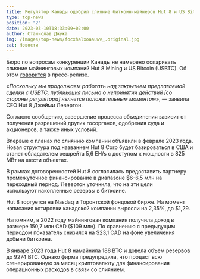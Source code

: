 ```yaml
---
title: Регулятор Канады одобрил слияние биткоин-майнеров Hut 8 и US Bitcoin
type: top-news
position: "2"
date: 2023-03-10T18:33:09+02:00
author: Станислав Джужа
img: /images/top-news/focxhalxoaauwv_.original.jpg
cat: Новости
---
```

Бюро по вопросам конкуренции Канады не намерено оспаривать слияние майнинговых компаний Hut 8 Mining и US Bitcoin (USBTC). Об этом [говорится](https://www.prnewswire.com/news-releases/hut-8-provides-update-on-business-combination-with-usbtc-301768650.html) в пресс-релизе.

«*Поскольку мы продолжаем работать над закрытием предлагаемой сделки с USBTC, публикация письма о непринятии действий \[со стороны регулятора] является положительным моментом*», — заявила CEO Hut 8 Джейми Левертон.

Согласно сообщению, завершение процесса объединения зависит от получения разрешений других госорганов, одобрения суда и акционеров, а также иных условий.

Впервые о планах по слиянию компании объявили в феврале 2023 года. Новая структура под названием Hut 8 Corp будет базироваться в США и станет обладателем хешрейта 5,6 EH/s с доступом к мощности в 825 МВт на шести объектах.

В рамках договоренностей Hut 8 согласилась предоставить партнеру промежуточное финансирование в диапазоне $6-6,5 млн на переходный период. Левертон уточнила, что на эти цели используют накопленные резервы в биткоине.

Hut 8 торгуется на Nasdaq и Торонтской фондовой бирже. На момент написания котировки канадской компании выросли на 2,35%, до $1,29.

Напомним, в 2022 году майнинговая компания получила доход в размере 150,7 млн CAD ($109 млн). По сравнению с предыдущим периодом показатель снизился на $23,1 CAD на фоне увеличения добычи биткоина.

В январе 2023 года Hut 8 намайнила 188 BTC и довела объем резервов до 9274 BTC. Однако фирма предупредила, что продаст всю сгенерированную за месяц криптовалюту для финансирования операционных расходов в связи со слиянием.